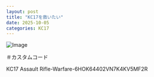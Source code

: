 ```yaml
---
layout: post
title: "KC17を救いたい"
date: 2025-10-05
categories: KC17
---
```


![Image](https://github.com/user-attachments/assets/d177d1d6-cdf4-438e-b071-d14469534fdd)

＃カスタムコード

KC17 Assault Rifle-Warfare-6HOK64402VN7K4KV5MF2R
